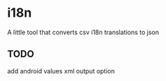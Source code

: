 # i18n
A little tool that converts csv i18n translations to json

## TODO

add android values xml output option
